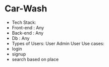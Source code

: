 # Car-Wash
- Tech Stack:
- Front-end : Any
- Back-end : Any
- Db : Any
- Types of Users:
User
Admin
User Use cases:
- login
- signup
- search based on place

